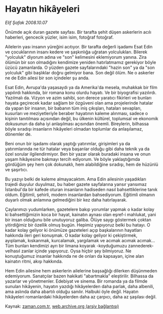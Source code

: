 # Hayatın hikâyeleri

*Elif Şafak 2008.10.07*

<tr><td class="metin" colspan="2" style="padding-top: 20px; padding-left: 5px; padding-right: 10px;">Önümde açık duran gazete sayfası. Bir tarafta şehit düşen askerlerin acılı haberleri, gencecik yüzler, isim isim, fotoğraf fotoğraf.</td></tr><tr><td class="metin" colspan="2" style="padding-top: 20px; padding-left: 5px; padding-right: 10px;"><p> Ailelerin yası insanın yüreğini acıtıyor. Bir tarafta değerli işadamı Esat Edin ve çocuklarının insanı kedere ve şaşkınlığa uğratan yolculukları. Bilerek "yolculuk" diyorum adına ve "son" kelimesini eklemiyorum yanına. Zira ölümün bir son olmadığını kendimize yeniden hatırlatmamız gerekiyor böyle üzücü zamanlarda. O yüzden gazete sayfalarındaki "hazin son" ya da "son yolculuk" gibi başlıklar doğru gelmiyor bana. Son değil ölüm. Ne o askerler ne de Edin ailesi bir son içindeler şu anda. 
<p>Esat Edin, Avrupa'da yaşasaydı ya da Amerika'da mesela, muhakkak bir film yapılırdı hakkında, bir romana konu olurdu hayatı. Ve bir biyografisi yazılırdı. Yazılmalı da. Vizyon ve azim sahibi, son derece yaratıcı fikirleri ve bunları hayata geçirecek kadar sağlam bir özgüveni olan ama projelerinde hatalar da yapan bir insanın, bir babanın tüm iniş çıkışları, hataları sevapları, kusurları ve meziyetleriyle beraber hayatının kaleme alınması, sadece o kişinin tanıtılması açısından değil, bu ülkenin kültürel, toplumsal ve ekonomik dokusunun da daha iyi anlaşılması açısından önemli. Bireylerin, bilhassa böyle sıradışı insanların hikâyeleri olmadan toplumlar da anlaşılamaz, dönemler de. 
<p>Beni onun bir işadamı olarak yaptığı yatırımlar, girişimleri ya da yatırımlarında ne tür hatalar veya başarılar olduğu gibi daha teknik ya da özel sorular ilgilendirmiyor. Ben bir yazar olarak buradaki insana ve onun yaşam hikâyesine bakmayı tercih ediyorum. Ve böyle yaklaştığımda gördüğüm şey hem çok dokunaklı, hem alabildiğine sıradışı, hem de hüzünlü ve şaşırtıcı. 
<p>Bu yazıyı belki de kaleme almayacaktım. Ama Edin ailesinin yaşadıkları trajedi duyulur duyulmaz, bu haber gazete sayfalarına yansır yansımaz İstanbul'da bir kafede oturan insanların hadiseden nasıl bahsettiklerine tanık oldum. Eğitimli, şehirli, modern insanlardan bahsediyorum. Eğitimli olmanın duyarlı olmak anlamına gelmediğini bir kez daha hatırlayarak. 
<p>Çaylarımızı yudumlarken, gazetelere bakıp yorumlar yapmak o kadar kolay ki bahsettiğimizin koca bir hayat, kainatın aynası olan eşref-i mahlukat, yani bir insan olduğunu bile unutuyoruz galiba. Ölüye saygı göstermek çoktan yitirdiğimiz bir özellik olmuş bugün. Hepimiz yapıyoruz belki bu hatayı. O kadar kolay geliyor ki önümüze gazeteleri açıp başkalarının hayatları hakkında ileri geri konuşmak. O kadar kolay geliyor ki çekiştirmek, ayıplamak, kıskanmak, kurcalamak, yargılamak ve acımak acımak acımak... Tüm bunları kendimizi ayrı bir limana koyarak -koyduğumuzu zannederek- velhasıl zanlar içinde yapıyoruz. Oysa hiçbir şey bilmiyoruz. Ne konuştuğumuz insanlar hakkında ne de onları da kapsayan, içine alan kainatın ritmi, akışı hakkında. 
<p>Hem Edin ailesine hem askerlerin ailelerine başsağlığı dilerken düşünmeden edemiyorum. Sanatçılar bazen hakikati "abartmakla" eleştirilir. Bilhassa da yazarlar ve yönetmenler. Edebiyat ve sinema. Bir romanda ya da filmde sunulan hikâyenin, hayatın yazdığı hikâyelerden daha parlak, daha albenili, ama aslında daha abartılı olduğu sanılır. Halbuki öyle değil. Hayatın hikâyeleri romanlardaki hikâyelerden daha az çarpıcı, daha az şaşılası değil.<br/></p></p></p></p></p></p></td></tr>

Kaynak: [zaman.com.tr](http://zaman.com.tr/yazar.do?yazino=746379), [web.archive.org (arşiv bağlantısı)](http://web.archive.org/web/20081206155407/http://www.zaman.com.tr:80/yazar.do?yazino=746379)

